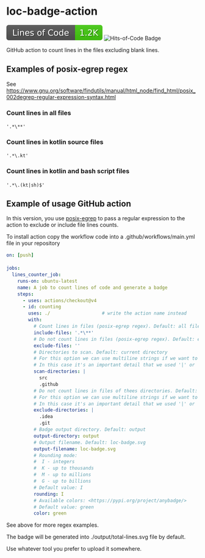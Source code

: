 # loc-badge-action

![Lines-of-Code Badge](https://github.com/MikhailEpatko/code-lines-counter-action/blob/image-data/loc-badge.svg)
![Hits-of-Code Badge](https://github.com/MikhailEpatko/loc-badge-action/blob/hoc-badge/hoc-badge.svg)

GitHub action to count lines in the files excluding blank lines.

## Examples of posix-egrep regex

See <https://www.gnu.org/software/findutils/manual/html_node/find_html/posix_002degrep-regular-expression-syntax.html>

### Count lines in all files

```'.*\**'```

### Count lines in kotlin source files

```'.*\.kt'```

### Count lines in kotlin and bash script files

```'.*\.(kt|sh)$'```

## Example of usage GitHub action

In this version, you use [posix-egrep](https://www.gnu.org/software/findutils/manual/html_node/find_html/posix_002degrep-regular-expression-syntax.html)
 to pass a regular expression to the action to exclude or include file lines counts.

To install action copy the workflow code into
 a .github/workflows/main.yml file in your repository

```yaml
on: [push]

jobs:
  lines_counter_job:
    runs-on: ubuntu-latest
    name: A job to count lines of code and generate a badge
    steps:
      - uses: actions/checkout@v4
      - id: counting
        uses: ./                   # write the action name instead
        with:
          # Count lines in files (posix-egrep regex). Default: all files
          include-files: '.*\**'
          # Do not count lines in files (posix-egrep regex). Default: exclude no files
          exclude-files: ''
          # Directories to scan. Default: current directory
          # For this option we can use multiline strings if we want to pass multiple values.
          # In this case it's an important detail that we used '|' or '|-' in the YAML. 
          scan-directories: |
            src
            .github
          # Do not count lines in files of thees directories. Default: none
          # For this option we can use multiline strings if we want to pass multiple values.
          # In this case it's an important detail that we used '|' or '|-' in the YAML. 
          exclude-directories: |
            .idea
            .git
          # Badge output directory. Default: output
          output-directory: output
          # Output filename. Default: loc-badge.svg
          output-filename: loc-badge.svg
          # Rounding mode:
          #  I - integers
          #  K - up to thousands
          #  M - up to millions
          #  G - up to billions
          # Default value: I
          rounding: I
          # Available colors: <https://pypi.org/project/anybadge/>
          # Default value: green
          color: green

```

See above for more regex examples.

The badge will be generated into ./output/total-lines.svg file by default.

Use whatever tool you prefer to upload it somewhere.
